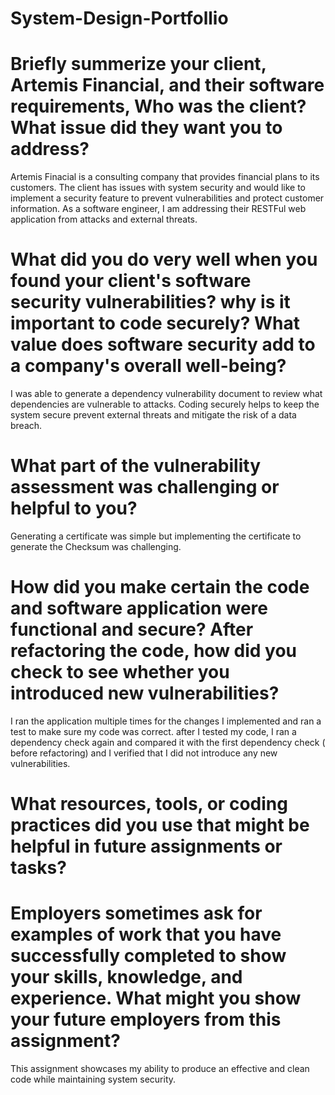 # System-Design-Portfollio

# Briefly summerize your client, Artemis Financial, and their software requirements, Who was the client? What issue did they want you to address?
Artemis Finacial is a consulting company that provides financial plans to its customers. The client has issues with system security and would like to implement a security feature to prevent vulnerabilities and protect customer information. As a software engineer, I am addressing their RESTFul web application from attacks and external threats.

# What did you do very well when you found your client's software security vulnerabilities? why is it important to code securely? What value does software security add to a company's overall well-being?
I was able to generate a dependency vulnerability document to review what dependencies are vulnerable to attacks. Coding securely helps to keep the system secure prevent external threats and mitigate the risk of a data breach.

# What part of the vulnerability assessment was challenging or helpful to you?
Generating a certificate was simple but implementing the certificate to generate the Checksum was challenging. 

# How did you make certain the code and software application were functional and secure? After refactoring the code, how did you check to see whether you introduced new vulnerabilities? 
I ran the application multiple times for the changes I implemented and ran a test to make sure my code was correct. after I tested my code, I ran a dependency check again and compared it with the first dependency check ( before refactoring) and I verified that I did not introduce any new vulnerabilities.

# What resources, tools, or coding practices did you use that might be helpful in future assignments or tasks?

# Employers sometimes ask for examples of work that you have successfully completed to show your skills, knowledge, and experience. What might you show your future employers from this assignment?
This assignment showcases my ability to produce an effective and clean code while maintaining system security.

